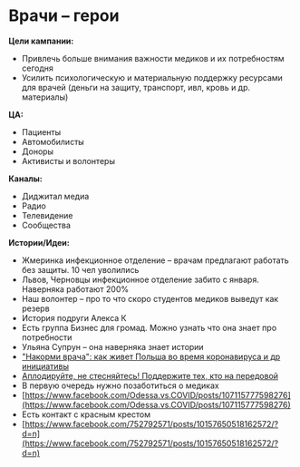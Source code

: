 # Врачи – герои

**Цели кампании:** 

* Привлечь больше внимания важности медиков и их потребностям сегодня
* Усилить психологическую и материальную поддержку ресурсами для врачей \(деньги на защиту, транспорт, ивл, кровь и др. материалы\)

**ЦА:**

* Пациенты
* Автомобилисты
* Доноры
* Активисты и волонтеры 

**Каналы:**

* Диджитал медиа
* Радио
* Телевидение
* Сообщества

**Истории/Идеи:**

* Жмеринка инфекционное отделение – врачам предлагают работать без защиты. 10 чел уволились
* Львов, Черновцы инфекционное отделение забито с января. Наверняка работают 200%
* Наш волонтер – про то что скоро студентов медиков выведут как резерв
* История подруги Алекса К
* Есть группа Бизнес для громад. Можно узнать что она знает про потребности
* Ульяна Супрун – она наверняка знает истории
* ["Накорми врача": как живет Польша во время коронавируса и др инициативы](https://www.eurointegration.com.ua/rus/articles/2020/03/19/7107702/)
* [Аплодируйте, не стесняйтесь! Поддержите тех, кто на передовой](https://nv.ua/opinion/koronavirus-v-ukraine-kak-kazhdyy-ukrainec-mozhet-pomoch-vracham-poslednie-novosti-50076974.html)
* В первую очередь нужно позаботиться о медиках
* [https://www.facebook.com/Odessa.vs.COVID/posts/107115777598276](https://www.facebook.com/Odessa.vs.COVID/posts/107115777598276)
* Есть контакт с красным крестом
* [https://www.facebook.com/752792571/posts/10157650518162572/?d=n](https://www.facebook.com/752792571/posts/10157650518162572/?d=n)


